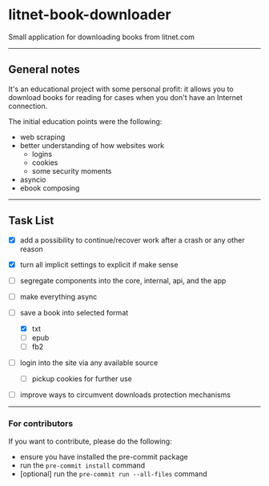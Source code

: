 # litnet-book-downloader

Small application for downloading books from litnet.com


---
## General notes
It's an educational project with some personal profit: it allows you to download books for reading for cases when you don't have an Internet connection.

The initial education points were the following:
- web scraping
- better understanding of how websites work
  - logins
  - cookies
  - some security moments
- asyncio
- ebook composing

---
## Task List
- [x] add a possibility to continue/recover work after a crash or any other reason
- [x] turn all implicit settings to explicit if make sense
- [ ] segregate components into the core, internal, api, and the app
- [ ] make everything async
- [ ] save a book into selected format
  - [x] txt
  - [ ] epub
  - [ ] fb2
- [ ] login into the site via any available source
  - [ ] pickup cookies for further use
- [ ] improve ways to circumvent downloads protection mechanisms


---
### For contributors

If you want to contribute, please do the following:
- ensure you have installed the pre-commit package
- run the `pre-commit install` command
- [optional] run the `pre-commit run --all-files` command
